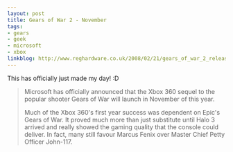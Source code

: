 ```yaml
---
layout: post
title: Gears of War 2 - November
tags:
- gears
- geek
- microsoft
- xbox
linkblog: http://www.reghardware.co.uk/2008/02/21/gears_of_war_2_release/
---
```


This has officially just made my day! :D

> Microsoft has officially announced that the Xbox 360 sequel to the popular shooter Gears of War will
> launch in November of this year.
>
> Much of the Xbox 360's first year success was dependent on Epic's Gears of War. It proved much more than
> just substitute until Halo 3 arrived and really showed the gaming quality that the console could deliver.
> In fact, many still favour Marcus Fenix over Master Chief Petty Officer John-117.
